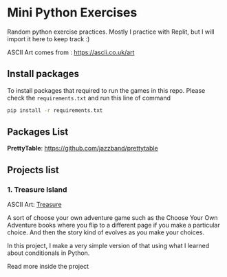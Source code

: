 # Mini Python Exercises

Random python exercise practices.
Mostly I practice with Replit, but I will import it here to keep track :)

ASCII Art comes from : https://ascii.co.uk/art

## Install packages

To install packages that required to run the games in this repo. Please check the `requirements.txt` and run this line of command

```bash
pip install -r requirements.txt
```

## Packages List

**PrettyTable**: https://github.com/jazzband/prettytable

## Projects list

### 1. Treasure Island

ASCII Art: [Treasure](https://ascii.co.uk/art/treasure)

A sort of choose your own adventure game such as the Choose Your Own Adventure books where you flip to a different page if you make a particular choice.
And then the story kind of evolves as you make your choices.

In this project, I make a very simple version of that using what I learned about conditionals in Python.

Read more inside the project

#
